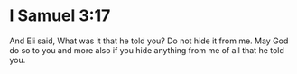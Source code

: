 # I Samuel 3:17

And Eli said, What was it that he told you? Do not hide it from me. May God do so to you and more also if you hide anything from me of all that he told you.
